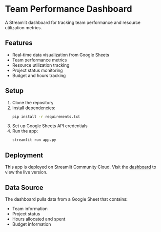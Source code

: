 # Team Performance Dashboard

A Streamlit dashboard for tracking team performance and resource utilization metrics.

## Features

- Real-time data visualization from Google Sheets
- Team performance metrics
- Resource utilization tracking
- Project status monitoring
- Budget and hours tracking

## Setup

1. Clone the repository
2. Install dependencies:
   ```bash
   pip install -r requirements.txt
   ```
3. Set up Google Sheets API credentials
4. Run the app:
   ```bash
   streamlit run app.py
   ```

## Deployment

This app is deployed on Streamlit Community Cloud. Visit the [dashboard](https://avishalyadav-team-performance.streamlit.app/) to view the live version.

## Data Source

The dashboard pulls data from a Google Sheet that contains:
- Team information
- Project status
- Hours allocated and spent
- Budget information
